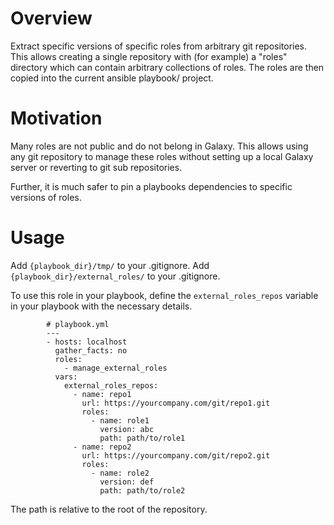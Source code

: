 # Overview
Extract specific versions of specific roles from arbitrary git repositories.
This allows creating a single repository with (for example) a "roles" directory
which can contain arbitrary collections of roles.  The roles are then copied
into the current ansible playbook/ project.

# Motivation
Many roles are not public and do not belong in Galaxy.  This allows using any
git repository to manage these roles without setting up a local Galaxy server
or reverting to git sub repositories.

Further, it is much safer to pin a playbooks dependencies to specific versions
of roles.

# Usage
Add `{playbook_dir}/tmp/` to your .gitignore.
Add `{playbook_dir}/external_roles/` to your .gitignore.

To use this role in your playbook, define the `external_roles_repos` variable in
your playbook with the necessary details.


            # playbook.yml
            ---
            - hosts: localhost
              gather_facts: no
              roles:
                - manage_external_roles
              vars:
                external_roles_repos:
                  - name: repo1
                    url: https://yourcompany.com/git/repo1.git
                    roles:
                      - name: role1
                        version: abc
                        path: path/to/role1
                  - name: repo2
                    url: https://yourcompany.com/git/repo2.git
                    roles:
                      - name: role2
                        version: def
                        path: path/to/role2

The path is relative to the root of the repository.

